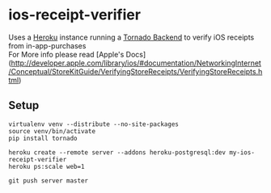 ios-receipt-verifier
====================

Uses a [Heroku](http://www.heroku.com/) instance running a [Tornado Backend](http://www.tornadoweb.org/)
to verify iOS receipts from in-app-purchases   
For More info please read 
[Apple's Docs]
(http://developer.apple.com/library/ios/#documentation/NetworkingInternet/Conceptual/StoreKitGuide/VerifyingStoreReceipts/VerifyingStoreReceipts.html)

Setup
-----------
```Shell
virtualenv venv --distribute --no-site-packages
source venv/bin/activate
pip install tornado

heroku create --remote server --addons heroku-postgresql:dev my-ios-receipt-verifier
heroku ps:scale web=1

git push server master
```

